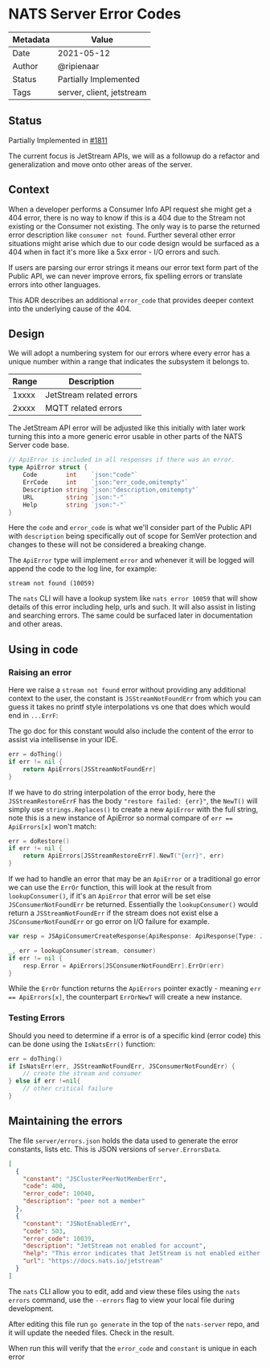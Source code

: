 # NATS Server Error Codes

|Metadata|Value|
|--------|-----|
|Date    |2021-05-12|
|Author  |@ripienaar|
|Status  |Partially Implemented|
|Tags    |server, client, jetstream|

## Status

Partially Implemented in [#1811](https://github.com/nats-io/nats-server/issues/1811)

The current focus is JetStream APIs, we will as a followup do a refactor and generalization and move onto other
areas of the server.

## Context

When a developer performs a Consumer Info API request she might get a 404 error, there is no way to know if this is
a 404 due to the Stream not existing or the Consumer not existing. The only way is to parse the returned error description
like `consumer not found`. Further several other error situations might arise which due to our code design would be surfaced
as a 404 when in fact it's more like a 5xx error - I/O errors and such.

If users are parsing our error strings it means our error text form part of the Public API, we can never improve errors, 
fix spelling errors or translate errors into other languages.

This ADR describes an additional `error_code` that provides deeper context into the underlying cause of the 404.

## Design

We will adopt a numbering system for our errors where every error has a unique number within a range that indicates the 
subsystem it belongs to.

|Range|Description|
|-----|-----------|
|1xxxx|JetStream related errors|
|2xxxx|MQTT related errors|

The JetStream API error will be adjusted like this initially with later work turning this into a more generic error
usable in other parts of the NATS Server code base.

```go
// ApiError is included in all responses if there was an error.
type ApiError struct {
	Code        int    `json:"code"`
	ErrCode     int    `json:"err_code,omitempty"`
	Description string `json:"description,omitempty"`
	URL         string `json:"-"`
	Help        string `json:"-"`
}
```

Here the `code` and `error_code` is what we'll consider part of the Public API with `description` being specifically
out of scope for SemVer protection and changes to these will not be considered a breaking change.

The `ApiError` type will implement `error` and whenever it will be logged will append the code to the log line, for example:

```
stream not found (10059)
```

The `nats` CLI will have a lookup system like `nats error 10059` that will show details of this error including help,
urls and such. It will also assist in listing and searching errors.  The same could be surfaced later in documentation
and other areas.

## Using in code

### Raising an error

Here we raise a `stream not found` error without providing any additional context to the user, the constant is 
`JSStreamNotFoundErr` from which you can guess it takes no printf style interpolations vs one that does which would
end in `...ErrF`:

The go doc for this constant would also include the content of the error to assist via intellisense in your IDE.

```go
err = doThing()
if err != nil {
	return ApiErrors[JSStreamNotFoundErr]
}
```

If we have to do string interpolation of the error body, here the `JSStreamRestoreErrF` has the body 
`"restore failed: {err}"`, the `NewT()` will simply use `strings.Replaces()` to create a new `ApiError` with the full string,
note this is a new instance of ApiError so normal compare of `err == ApiErrors[x]` won't match:

```go
err = doRestore()
if err != nil {
	return ApiErrors[JSStreamRestoreErrF].NewT("{err}", err)
}
```

If we had to handle an error that may be an `ApiError` or a traditional go error we can use the `ErrOr` function, 
this will look at the result from `lookupConsumer()`, if it's an `ApiError` that error will be set else `JSConsumerNotFoundErr` be 
returned. Essentially the `lookupConsumer()` would return a `JSStreamNotFoundErr` if the stream does not exist else
a `JSConsumerNotFoundErr` or go error on I/O failure for example.

```go
var resp = JSApiConsumerCreateResponse{ApiResponse: ApiResponse{Type: JSApiStreamCreateResponseType}}

_, err = lookupConsumer(stream, consumer)
if err != nil {
    resp.Error = ApiErrors[JSConsumerNotFoundErr].ErrOr(err)
}
```

While the `ErrOr` function returns the `ApiErrors` pointer exactly - meaning `err == ApiErrors[x]`, the counterpart
`ErrOrNewT` will create a new instance.

### Testing Errors

Should you need to determine if a error is of a specific kind (error code) this can be done using the `IsNatsErr()` function:

```go
err = doThing()
if IsNatsErr(err, JSStreamNotFoundErr, JSConsumerNotFoundErr) {
	// create the stream and consumer
} else if err !=nil{
	// other critical failure
}
```

## Maintaining the errors

The file `server/errors.json` holds the data used to generate the error constants, lists etc. This is JSON versions of
`server.ErrorsData`.

```json
[
  {
    "constant": "JSClusterPeerNotMemberErr",
    "code": 400,
    "error_code": 10040,
    "description": "peer not a member"
  },
  {
    "constant": "JSNotEnabledErr",
    "code": 503,
    "error_code": 10039,
    "description": "JetStream not enabled for account",
    "help": "This error indicates that JetStream is not enabled either at a global level or at global and account level",
    "url": "https://docs.nats.io/jetstream"
  }
]
```

The `nats` CLI allow you to edit, add and view these files using the `nats errors` command, use the `--errors` flag to
view your local file during development.

After editing this file run `go generate` in the top of the `nats-server` repo, and it will update the needed files.  Check
in the result.

When run this will verify that the `error_code` and `constant` is unique in each error
